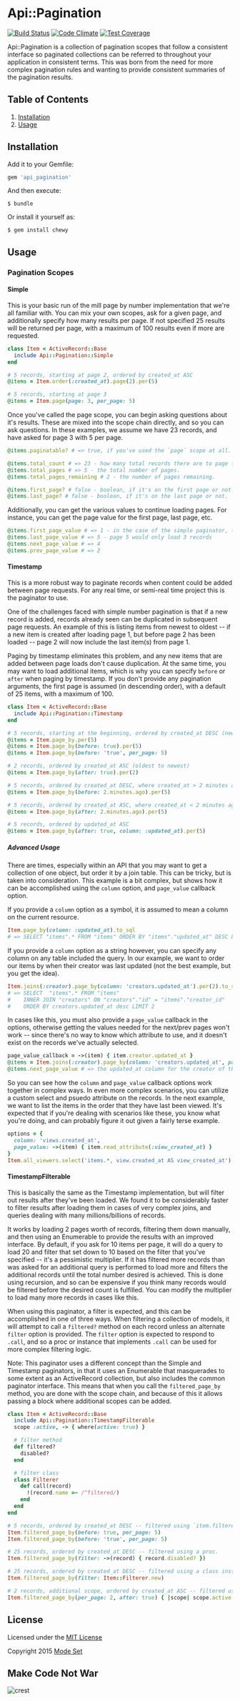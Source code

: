 Api::Pagination
===============

[![Build Status](https://img.shields.io/travis/modeset/api_pagination.svg)](https://travis-ci.org/modeset/api_pagination)
[![Code Climate](https://codeclimate.com/repos/54df9005e30ba012930060e4/badges/e466695e9c8859eaafd2/gpa.svg)](https://codeclimate.com/repos/54df9005e30ba012930060e4/feed)
[![Test Coverage](https://codeclimate.com/repos/54df9005e30ba012930060e4/badges/e466695e9c8859eaafd2/coverage.svg)](https://codeclimate.com/repos/54df9005e30ba012930060e4/feed)

Api::Pagination is a collection of pagination scopes that follow a consistent interface so paginated collections can be
referred to throughout your application in consistent terms. This was born from the need for more complex pagination
rules and wanting to provide consistent summaries of the pagination results.

## Table of Contents

1. [Installation](#installation)
2. [Usage](#usage)


## Installation

Add it to your Gemfile:
```ruby
gem 'api_pagination'
```

And then execute:
```shell
$ bundle
```

Or install it yourself as:
```shell
$ gem install chewy
```


## Usage

### Pagination Scopes

#### Simple

This is your basic run of the mill page by number implementation that we're all familiar with. You can mix your own
scopes, ask for a given page, and additionally specify how many results per page. If not specified 25 results will be
returned per page, with a maximum of 100 results even if more are requested.

```ruby
class Item < ActiveRecord::Base
  include Api::Pagination::Simple
end

# 5 records, starting at page 2, ordered by created_at ASC
@items = Item.order(:created_at).page(2).per(5)

# 5 records, starting at page 3
@items = Item.page(page: 3, per_page: 5)
```

Once you've called the page scope, you can begin asking questions about it's results. These are mixed into the scope
chain directly, and so you can ask questions. In these examples, we assume we have 23 records, and have asked for page
3 with 5 per page.

```ruby
@items.paginatable? # => true, if you've used the `page` scope at all.

@items.total_count # => 23 - how many total records there are to page through.
@items.total_pages # => 5 - the total number of pages.
@items.total_pages_remaining # 2 - the number of pages remaining.

@items.first_page? # false - boolean, if it's on the first page or not.
@items.last_page? # false - boolean, if it's on the last page or not.
```

Additionally, you can get the various values to continue loading pages. For instance, you can get the page value for
the first page, last page, etc.

```ruby
@items.first_page_value # => 1 - in the case of the simple paginator, this will always be 1
@items.last_page_value # => 5 - page 5 would only load 3 records
@items.next_page_value # => 4
@items.prev_page_value # => 2
```

#### Timestamp

This is a more robust way to paginate records when content could be added between page requests. For any real time, or
semi-real time project this is the paginator to use.

One of the challenges faced with simple number pagination is that if a new record is added, records already seen can be
duplicated in subsequent page requests. An example of this is listing items from newest to oldest -- if a new item is
created after loading page 1, but before page 2 has been loaded -- page 2 will now include the last item(s) from page 1.

Paging by timestamp eliminates this problem, and any new items that are added between page loads don't cause
duplication. At the same time, you may want to load additional items, which is why you can specify `before` or `after`
when paging by timestamp. If you don't provide any pagination arguments, the first page is assumed (in descending
order), with a default of 25 items, with a maximum of 100.

```ruby
class Item < ActiveRecord::Base
  include Api::Pagination::Timestamp
end

# 5 records, starting at the beginning, ordered by created_at DESC (newest to oldest)
@items = Item.page_by.per(5)
@items = Item.page_by(before: true).per(5)
@items = Item.page_by(before: 'true', per_page: 5)

# 2 records, ordered by created_at ASC (oldest to newest)
@items = Item.page_by(after: true).per(2)

# 5 records, ordered by created_at DESC, where created_at > 2 minutes ago
@items = Item.page_by(before: 2.minutes.ago).per(5)

# 5 records, ordered by created_at ASC, where created_at < 2 minutes ago
@items = Item.page_by(after: 2.minutes.ago).per(5)

# 5 records, ordered by updated_at ASC
@items = Item.page_by(after: true, column: :updated_at).per(5)
```

##### Advanced Usage

There are times, especially within an API that you may want to get a collection of one object, but order it by a join
table. This can be tricky, but is taken into consideration. This example is a bit complex, but shows how it can be
accomplished using the `column` option, and `page_value` callback option.

If you provide a `column` option as a symbol, it is assumed to mean a column on the current resource.

```ruby
Item.page_by(column: :updated_at).to_sql
# => SELECT "items".* FROM "items" ORDER BY "items"."updated_at" DESC LIMIT 25
```

If you provide a `column` option as a string however, you can specify any column on any table included the query. In our
example, we want to order our items by when their creator was last updated (not the best example, but you get the idea).

```ruby
Item.joins(:creator).page_by(column: 'creators.updated_at').per(2).to_sql
# => SELECT  "items".* FROM "items"
#    INNER JOIN "creators" ON "creators"."id" = "items"."creator_id"
#    ORDER BY creators.updated_at desc LIMIT 2
```

In cases like this, you must also provide a `page_value` callback in the options, otherwise getting the values needed
for the next/prev pages won't work -- since there's no way to know which attribute to use, and it doesn't exist on the
records we've actually selected.

```ruby
page_value_callback = ->(item) { item.creator.updated_at }
@items = Item.joins(:creator).page_by(column: 'creators.updated_at', page_value: page_value_callback).per(2)
@items.next_page_value # => the updated_at column for the creator of the last item in the page.
```

So you can see how the `column` and `page_value` callback options work together in complex ways. In even more complex
scenarios, you can utilize a custom select and psuedo attribute on the records. In the next example, we want to list the
items in the order that they have last been viewed. It's expected that if you're dealing with scenarios like these, you
know what you're doing, and can probably figure it out given a fairly terse example.

```ruby
options = {
  column: 'views.created_at',
  page_value: ->(item) { item.read_attribute(:view_created_at) }
}
Item.all_viewers.select('items.*, view.created_at AS view_created_at').page_by(options)
```


#### TimestampFilterable

This is basically the same as the Timestamp implementation, but will filter out results after they've been loaded. We
found it to be considerably faster to filter results after loading them in cases of very complex joins, and queries
dealing with many millions/billions of records.

It works by loading 2 pages worth of records, filtering them down manually, and then using an Enumerable to provide the
results with an improved interface. By default, if you ask for 10 items per page, it will do a query to load 20 and
filter that set down to 10 based on the filter that you've specified -- it's a pessimistic multiplier. If it has
filtered more records than was asked for an additional query is performed to load more and filters the additional
records until the total number desired is achieved. This is done using recursion, and so can be expensive if you think
many records would be filtered before the desired count is fulfilled. You can modify the multiplier to load many more
records in cases like this.

When using this paginator, a filter is expected, and this can be accomplished in one of three ways. When filtering a
collection of models, it will attempt to call a `filtered?` method on each record unless an alternate `filter` option is
provided. The `filter` option is expected to respond to `.call`, and so a proc or instance that implements `.call` can
be used for more complex filtering logic.

Note: This paginator uses a different concept than the Simple and Timestamp paginators, in that it uses an Enumerable
that masquerades to some extent as an ActiveRecord collection, but also includes the common paginator interface. This
means that when you call the `filtered_page_by` method, you are done with the scope chain, and because of this it allows
passing a block where additional scopes can be added.

```ruby
class Item < ActiveRecord::Base
  include Api::Pagination::TimestampFilterable
  scope :active, -> { where(active: true) }

  # filter method
  def filtered?
    disabled?
  end

  # filter class
  class Filterer
    def call(record)
      !(record.name =~ /^filtered/)
    end
  end
end

# 5 records, ordered by created_at DESC -- filtered using `item.filtered?`.
Item.filtered_page_by(before: true, per_page: 5)
Item.filtered_page_by(before: 'true', per_page: 5)

# 25 records, ordered by created_at DESC -- filtered using a proc.
Item.filtered_page_by(filter: ->(record) { record.disabled? })

# 25 records, ordered by created_at DESC -- filtered using a class instance.
Item.filtered_page_by(filter: Item::Filterer.new)

# 2 records, additional scope, ordered by created_at ASC -- filtered using `item.filtered?`.
Item.filtered_page_by(per_page: 2, after: true) { |scope| scope.active }
```


## License

Licensed under the [MIT License](http://creativecommons.org/licenses/MIT)

Copyright 2015 [Mode Set](https://github.com/modeset)


## Make Code Not War
![crest](https://secure.gravatar.com/avatar/aa8ea677b07f626479fd280049b0e19f?s=75)
